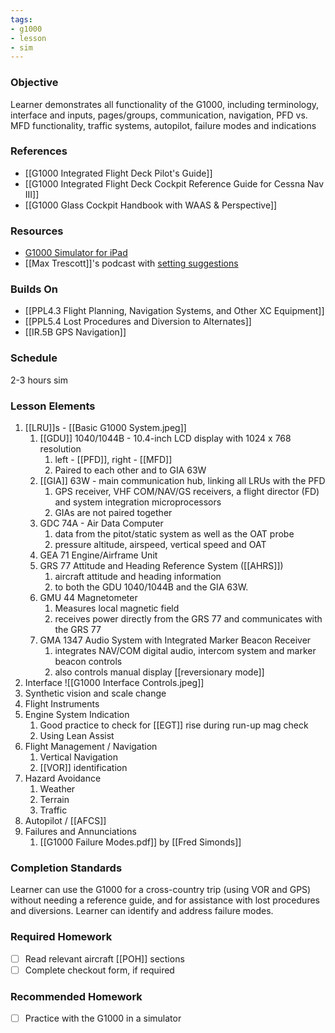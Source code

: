 ```yaml
---
tags: 
- g1000
- lesson
- sim
---
```

### Objective
Learner demonstrates all functionality of the G1000, including terminology, interface and inputs, pages/groups, communication, navigation, PFD vs. MFD functionality, traffic systems, autopilot, failure modes and indications

### References
- [[G1000 Integrated Flight Deck Pilot's Guide]]
- [[G1000 Integrated Flight Deck Cockpit Reference Guide for Cessna Nav III]]
- [[G1000 Glass Cockpit Handbook with WAAS & Perspective]]

### Resources
- [G1000 Simulator for iPad](https://www.simionic.net/wordpress/g1000-apps/)
- [[Max Trescott]]'s podcast with [setting suggestions](https://aviationnewstalk.com/podcast/382-best-garmin-g1000-g3000-g5000-cirrus-perspective-settings-to-fly-safer-and-smarter/)

### Builds On
- [[PPL4.3 Flight Planning, Navigation Systems, and Other XC Equipment]]
- [[PPL5.4 Lost Procedures and Diversion to Alternates]]
- [[IR.5B GPS Navigation]]

### Schedule
2-3 hours sim

### Lesson Elements
1. [[LRU]]s - [[Basic G1000 System.jpeg]]
	1. [[GDU]] 1040/1044B - 10.4-inch LCD display with 1024 x 768 resolution
		1. left - [[PFD]], right - [[MFD]]
		2. Paired to each other and to GIA 63W
	2. [[GIA]] 63W - main communication hub, linking all LRUs with the PFD
		1. GPS receiver, VHF COM/NAV/GS receivers, a flight director (FD) and system integration microprocessors
		2. GIAs are not paired together
	3. GDC 74A - Air Data Computer
		1. data from the pitot/static system as well as the OAT probe
		2. pressure altitude, airspeed, vertical speed and OAT
	4. GEA 71 Engine/Airframe Unit
	5. GRS 77 Attitude and Heading Reference System ([[AHRS]])
		1. aircraft attitude and heading information
		2. to both the GDU 1040/1044B and the GIA 63W.
	6. GMU 44 Magnetometer
		1. Measures local magnetic field
		2. receives power directly from the GRS 77 and communicates with the GRS 77
	7. GMA 1347 Audio System with Integrated Marker Beacon Receiver
		1. integrates NAV/COM digital audio, intercom system and marker beacon controls
		2. also controls manual display [[reversionary mode]]
2. Interface ![[G1000 Interface Controls.jpeg]]
3. Synthetic vision and scale change
4. Flight Instruments
5. Engine System Indication
	1. Good practice to check for [[EGT]] rise during run-up mag check
	2. Using Lean Assist
6. Flight Management / Navigation
	1. Vertical Navigation
	2. [[VOR]] identification
7. Hazard Avoidance
	1. Weather
	2. Terrain
	3. Traffic
8. Autopilot / [[AFCS]]
9. Failures and Annunciations
	1. [[G1000 Failure Modes.pdf]] by [[Fred Simonds]]

### Completion Standards
Learner can use the G1000 for a cross-country trip (using VOR and GPS) without needing a reference guide, and for assistance with lost procedures and diversions. Learner can identify and address failure modes.

### Required Homework
- [ ] Read relevant aircraft [[POH]] sections
- [ ] Complete checkout form, if required

### Recommended Homework 
- [ ] Practice with the G1000 in a simulator